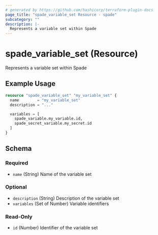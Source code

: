 ```yaml
---
# generated by https://github.com/hashicorp/terraform-plugin-docs
page_title: "spade_variable_set Resource - spade"
subcategory: ""
description: |-
  Represents a variable set within Spade
---
```


# spade_variable_set (Resource)

Represents a variable set within Spade

## Example Usage

```terraform
resource "spade_variable_set" "my_variable_set" {
  name        = "my_variable_set"
  description = "..."

  variables = [
    spade_variable.my_variable.id,
    spade_secret_variable.my_secret.id
  ]
}
```

<!-- schema generated by tfplugindocs -->
## Schema

### Required

- `name` (String) Name of the variable set

### Optional

- `description` (String) Description of the variable set
- `variables` (Set of Number) Variable identifiers

### Read-Only

- `id` (Number) Identifier of the variable set
